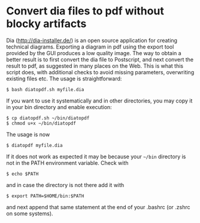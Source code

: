 # Convert dia files to pdf without blocky artifacts
Dia (http://dia-installer.de/) is an open source application for creating technical diagrams.
Exporting a diagram in pdf using the export tool provided by the GUI produces a low quality image. The way to obtain a
better result is to first convert the dia file to Postscript, and next convert the result to pdf, as suggested in many
places on the Web.
This is what this script does, with additional checks to avoid missing parameters, overwriting existing files etc.
The usage is straightforward:

    $ bash diatopdf.sh myfile.dia

If you want to use it systematically and in other directories, you may copy it in your bin directory and enable execution:

    $ cp diatopdf.sh ~/bin/diatopdf
    $ chmod u+x ~/bin/diatopdf

The usage is now

    $ diatopdf myfile.dia

If it does not work as expected it may be because your `~/bin` directory is not in the PATH environment variable. Check with

    $ echo $PATH

and in case the directory is not there add it with

    $ export PATH=$HOME/bin:$PATH

and next append that same statement at the end of your .bashrc (or .zshrc on some systems). 
